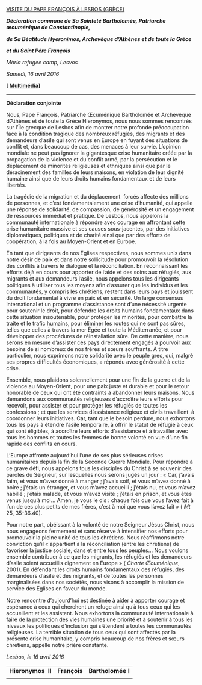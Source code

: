 [VISITE DU PAPE FRANÇOIS À LESBOS (GRÈCE)](http://w2.vatican.va/content/francesco/fr/travels/2016/outside/documents/papa-francesco-lesvos-2016.html)

***Déclaration commune de Sa Sainteté Bartholomée, Patriarche œcuménique de Constantinople,***

***de Sa Béatitude Hyeronimos, Archevêque d’Athènes et de toute la Grèce***

***et du Saint Père François***

*Mòria refugee camp, Lesvos*

*Samedi, 16 avril 2016*

**[ [Multimédia](http://w2.vatican.va/content/francesco/fr/events/event.dir.html/content/vaticanevents/fr/2016/4/16/lesvos-dichiarazionecongiunta.html)]**

* * *

**Déclaration conjointe**

Nous, Pape François, Patriarche Œcuménique Bartholomée et Archevêque d’Athènes et de toute la Grèce Hieronymos, nous nous sommes rencontrés sur l’Île grecque de Lesbos afin de montrer notre profonde préoccupation face à la condition tragique des nombreux réfugiés, des migrants et des demandeurs d’asile qui sont venus en Europe en fuyant des situations de conflit et, dans beaucoup de cas, des menaces à leur survie. L’opinion mondiale ne peut pas ignorer la gigantesque crise humanitaire créée par la propagation de la violence et du conflit armé, par la persécution et le déplacement de minorités religieuses et ethniques ainsi que par le déracinement des familles de leurs maisons, en violation de leur dignité humaine ainsi que de leurs droits humains fondamentaux et de leurs libertés.

La tragédie de la migration et du déplacement  forcés affecte des millions de personnes, et c’est fondamentalement une crise d’humanité, qui appelle une réponse de solidarité, de compassion, de générosité et un engagement de ressources immédiat et pratique. De Lesbos, nous appelons la communauté internationale à répondre avec courage en affrontant cette crise humanitaire massive et ses causes sous-jacentes, par des initiatives diplomatiques, politiques et de charité ainsi que par des efforts de coopération, à la fois au Moyen-Orient et en Europe.

En tant que dirigeants de nos Eglises respectives, nous sommes unis dans notre désir de paix et dans notre sollicitude pour promouvoir la résolution des conflits à travers le dialogue et la réconciliation. En reconnaissant les efforts déjà en cours pour apporter de l’aide et des soins aux réfugiés, aux migrants et aux demandeurs l’asile, nous appelons tous les dirigeants politiques à utiliser tous les moyens afin d’assurer que les individus et les communautés, y compris les chrétiens, restent dans leurs pays et jouissent du droit fondamental à vivre en paix et en sécurité. Un large consensus international et un programme d’assistance sont d’une nécessité urgente pour soutenir le droit, pour défendre les droits humains fondamentaux dans cette situation insoutenable, pour protéger les minorités, pour combattre la traite et le trafic humains, pour éliminer les routes qui ne sont pas sûres, telles que celles à travers la mer Égée et toute la Méditerranée, et pour développer des procédures de réinstallation sûre. De cette manière, nous serons en mesure d’assister ces pays directement engagés à pourvoir aux besoins de si nombreux de nos frères et sœurs souffrants. À titre particulier, nous exprimons notre solidarité avec le peuple grec, qui, malgré ses propres difficultés économiques, a répondu avec générosité à cette crise.

Ensemble, nous plaidons solennellement pour une fin de la guerre et de la violence au Moyen-Orient, pour une paix juste et durable et pour le retour honorable de ceux qui ont été contraints à abandonner leurs maisons. Nous demandons aux communautés religieuses d’accroître leurs efforts pour recevoir, pour assister et pour protéger les réfugiés de toutes les confessions ; et que les services d’assistance religieux et civils travaillent  à coordonner leurs initiatives. Car, tant que le besoin perdure, nous exhortons tous les pays à étendre l’asile temporaire, à offrir le statut de réfugié à ceux qui sont éligibles, à accroître leurs efforts d’assistance et à travailler avec tous les hommes et toutes les femmes de bonne volonté en vue d’une fin rapide des conflits en cours.

L’Europe affronte aujourd’hui l’une de ses plus sérieuses crises humanitaires depuis la fin de la Seconde Guerre Mondiale. Pour répondre à ce grave défi, nous appelons tous les disciples du Christ à se souvenir des paroles du Seigneur, sur lesquelles nous serons jugés un jour : « Car, j’avais faim, et vous m’avez donné à manger ; j’avais soif, et vous m’avez donné à boire ; j’étais un étranger, et vous m’avez accueilli ; j’étais nu, et vous m’avez habillé ; j’étais malade, et vous m’avez visité ; j’étais en prison, et vous êtes venus jusqu’à moi… Amen, je vous le dis : chaque fois que vous l’avez fait à l’un de ces plus petits de mes frères, c’est à moi que vous l’avez fait » ( *Mt* 25, 35-36.40).

Pour notre part, obéissant à la volonté de notre Seigneur Jésus Christ, nous nous engageons fermement et sans réserve à intensifier nos efforts pour promouvoir la pleine unité de tous les chrétiens. Nous réaffirmons notre conviction qu’il « appartient à la réconciliation (entre les chrétiens) de favoriser la justice sociale, dans et entre tous les peuples… Nous voulons ensemble contribuer à ce que les migrants, les réfugiés et les demandeurs d’asile soient accueillis dignement en Europe » ( *Charte Œcuménique*, 2001). En défendant les droits humains fondamentaux des réfugiés, des demandeurs d’asile et des migrants, et de toutes les personnes marginalisées dans nos sociétés, nous visons à accomplir la mission de service des Eglises en faveur du monde.

Notre rencontre d’aujourd’hui est destinée à aider à apporter courage et espérance à ceux qui cherchent un refuge ainsi qu’à tous ceux qui les accueillent et les assistent. Nous exhortons la communauté internationale à faire de la protection des vies humaines une priorité et à soutenir à tous les niveaux les politiques d’inclusion qui s’étendent à toutes les communautés religieuses. La terrible situation de tous ceux qui sont affectés par la présente crise humanitaire, y compris beaucoup de nos frères et sœurs chrétiens, appelle notre prière constante.

*Lesbos, le 16 avril 2016*

|     |     |     |
| --- | --- | --- |
| **Hieronymos  II** | **François** | **Bartholomée I** |
|  |  |  |